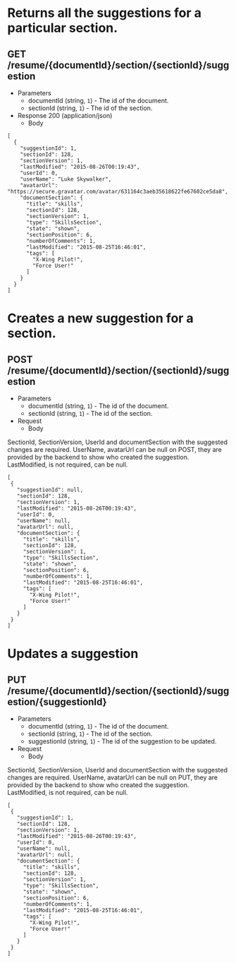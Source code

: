 # Returns all the suggestions for a particular section.
## GET /resume/{documentId}/section/{sectionId}/suggestion
+ Parameters
  + documentId (string, `1`) - The id of the document.
  + sectionId  (string, `1`) - The id of the section.
+ Response 200 (application/json)
  + Body
```
[
  {
    "suggestionId": 1,
    "sectionId": 128,
    "sectionVersion": 1,
    "lastModified": "2015-08-26T00:19:43",
    "userId": 0,
    "userName": "Luke Skywalker",
    "avatarUrl": "https://secure.gravatar.com/avatar/631164c3aeb35618622fe67602ce5da8",
    "documentSection": {
      "title": "skills",
      "sectionId": 128,
      "sectionVersion": 1,
      "type": "SkillsSection",
      "state": "shown",
      "sectionPosition": 6,
      "numberOfComments": 1,
      "lastModified": "2015-08-25T16:46:01",
      "tags": [
        "X-Wing Pilot!",
        "Force User!"
      ]
    }
  }
]
```

# Creates a new suggestion for a section.
## POST /resume/{documentId}/section/{sectionId}/suggestion
+ Parameters
  + documentId (string, `1`) - The id of the document.
  + sectionId  (string, `1`) - The id of the section.
+ Request
  + Body

SectionId, SectionVersion, UserId and documentSection with the suggested changes are required. 
UserName, avatarUrl can be null on POST, they are provided by the backend to show who created the suggestion.
LastModified, is not required, can be null.

 ```
[
  {
    "suggestionId": null,
    "sectionId": 128,
    "sectionVersion": 1,
    "lastModified": "2015-08-26T00:19:43",
    "userId": 0,
    "userName": null,
    "avatarUrl": null,
    "documentSection": {
      "title": "skills",
      "sectionId": 128,
      "sectionVersion": 1,
      "type": "SkillsSection",
      "state": "shown",
      "sectionPosition": 6,
      "numberOfComments": 1,
      "lastModified": "2015-08-25T16:46:01",
      "tags": [
        "X-Wing Pilot!",
        "Force User!"
      ]
    }
  }
]
```

# Updates a suggestion
## PUT /resume/{documentId}/section/{sectionId}/suggestion/{suggestionId}
+ Parameters
  + documentId (string, `1`) - The id of the document.
  + sectionId  (string, `1`) - The id of the section.
  + suggestionId  (string, `1`) - The id of the suggestion to be updated.
+ Request
  + Body

SectionId, SectionVersion, UserId and documentSection with the suggested changes are required. 
UserName, avatarUrl can be null on PUT, they are provided by the backend to show who created the suggestion.
LastModified, is not required, can be null.

 ```
[
  {
    "suggestionId": 1,
    "sectionId": 128,
    "sectionVersion": 1,
    "lastModified": "2015-08-26T00:19:43",
    "userId": 0,
    "userName": null,
    "avatarUrl": null,
    "documentSection": {
      "title": "skills",
      "sectionId": 128,
      "sectionVersion": 1,
      "type": "SkillsSection",
      "state": "shown",
      "sectionPosition": 6,
      "numberOfComments": 1,
      "lastModified": "2015-08-25T16:46:01",
      "tags": [
        "X-Wing Pilot!",
        "Force User!"
      ]
    }
  }
]
```

